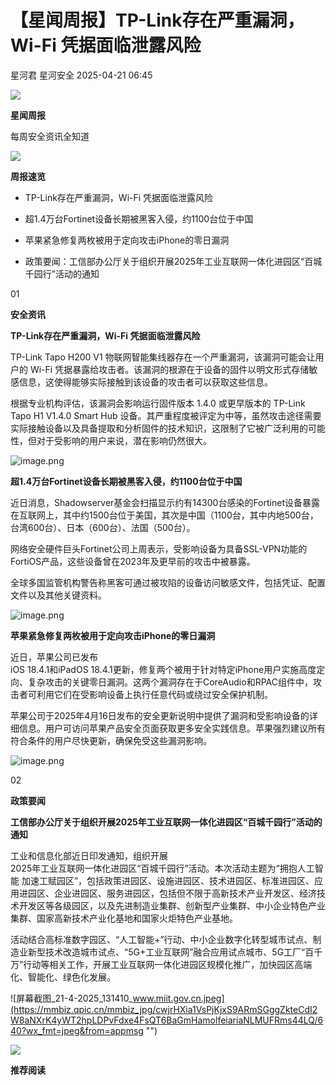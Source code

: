 #  【星闻周报】TP-Link存在严重漏洞，Wi-Fi 凭据面临泄露风险   
星河君  星河安全   2025-04-21 06:45  
  
![](https://mmbiz.qpic.cn/mmbiz_png/cwjrHXia1VsMfQq9FSiccFq9LVftcQhQXSyzHcCZOsj0ZqEXYK4yRvcfHYYKdJZxuGcQ35Wdx4p0MGd9tIx3TIKg/640?wx_fmt=png&from=appmsg "")  
  
**星闻周报**  
  
每周安全资讯全知道  
  
![](https://mmbiz.qpic.cn/mmbiz_gif/cwjrHXia1VsMfQq9FSiccFq9LVftcQhQXSPPCyKvwUp4baZ9Tic7NMRxgRdCAgicBMLEK17gYSLLME5Uxj389ChveQ/640?wx_fmt=gif&from=appmsg "")  
  
**周报速览**  
  
  
- TP-Link存在严重漏洞，Wi-Fi 凭据面临泄露风险  
  
- 超1.4万台Fortinet设备长期被黑客入侵，约1100台位于中国  
  
- 苹果紧急修复两枚被用于定向攻击iPhone的零日漏洞  
  
- 政策要闻：工信部办公厅关于组织开展2025年工业互联网一体化进园区“百城千园行”活动的通知  
  
  
  
  
  
01  
  
**安全资讯**  
  
  
**TP-Link存在严重漏洞，Wi-Fi 凭据面临泄露风险**  
  
  
TP-Link Tapo H200 V1 物联网智能集线器存在一个严重漏洞，该漏洞可能会让用户的 Wi-Fi 凭据暴露给攻击者。该漏洞的根源在于设备的固件以明文形式存储敏感信息，这使得能够实际接触到该设备的攻击者可以获取这些信息。  
  
  
根据专业机构评估，该漏洞会影响运行固件版本 1.4.0 或更早版本的 TP-Link Tapo H1 V1.4.0 Smart Hub 设备。其严重程度被评定为中等，虽然攻击途径需要实际接触设备以及具备提取和分析固件的技术知识，这限制了它被广泛利用的可能性，但对于受影响的用户来说，潜在影响仍然很大。  
  
  
![image.png](https://mmbiz.qpic.cn/mmbiz_png/cwjrHXia1VsPjKjxS9ARmSGggZkteCdI2ZicsP2sGeQr4qjChW8eHom6xFFa1G1v5KicT14EHDpJvtUWYWFPlydibQ/640?wx_fmt=png&from=appmsg "")  
  
  
  
**超1.4万台Fortinet设备长期被黑客入侵，约1100台位于中国**  
  
  
近日消息，Shadowserver基金会扫描显示约有14300台感染的Fortinet设备暴露在互联网上，其中约1500台位于美国，其次是中国（1100台，其中内地500台，台湾600台）、日本（600台）、法国（500台）。  
  
  
网络安全硬件巨头Fortinet公司上周表示，受影响设备为具备SSL-VPN功能的FortiOS产品，这些设备曾在2023年及更早前的攻击中被暴露。  
  
  
全球多国监管机构警告称黑客可通过被攻陷的设备访问敏感文件，包括凭证、配置文件以及其他关键资料。  
  
  
![image.png](https://mmbiz.qpic.cn/mmbiz_png/cwjrHXia1VsPjKjxS9ARmSGggZkteCdI24FcMdKrlrRCFQnR6mraYnHh7LOPzZnPKgeC0q6mWjxiacvpjMmtkbjg/640?wx_fmt=png&from=appmsg "")  
  
  
  
**苹果紧急修复两枚被用于定向攻击iPhone的零日漏洞**  
  
  
近日，苹果公司已发布  
iOS 18.4.1和iPadOS 18.4.1更新，修复两个被用于针对特定iPhone用户实施高度定向、复杂攻击的关键零日漏洞。这两个漏洞存在于CoreAudio和RPAC组件中，攻击者可利用它们在受影响设备上执行任意代码或绕过安全保护机制。  
  
  
苹果公司于2025年4月16日发布的安全更新说明中提供了漏洞和受影响设备的详细信息。用户可访问苹果产品安全页面获取更多安全实践信息。苹果强烈建议所有符合条件的用户尽快更新，确保免受这些漏洞影响。  
  
  
![image.png](https://mmbiz.qpic.cn/mmbiz_png/cwjrHXia1VsPjKjxS9ARmSGggZkteCdI2oMOhibPQSJ8hnz0kYxhhFRKj6pMcOZBNR0YxgicEXKCylZdnLiaf9Pq0Q/640?wx_fmt=png&from=appmsg "")  
  
  
02  
  
**政策要闻**  
  
  
**工信部办公厅关于组织开展2025年工业互联网一体化进园区“百城千园行”活动的通知**  
  
  
工业和信息化部近日印发通知，组织开展  
2025年工业互联网一体化进园区“百城千园行”活动。本次活动主题为“拥抱人工智能 加速工赋园区”，包括政策进园区、设施进园区、技术进园区、标准进园区、应用进园区、企业进园区、服务进园区，包括但不限于高新技术产业开发区、经济技术开发区等各级园区，以及先进制造业集群、创新型产业集群、中小企业特色产业集群、国家高新技术产业化基地和国家火炬特色产业基地。  
  
  
活动结合高标准数字园区、“人工智能+”行动、中小企业数字化转型城市试点、制造业新型技术改造城市试点、“5G+工业互联网”融合应用试点城市、5G工厂“百千万”行动等相关工作，开展工业互联网一体化进园区规模化推广，加快园区高端化、智能化、绿色化发展。  
  
  
![屏幕截图_21-4-2025_131410_www.miit.gov.cn.jpeg](https://mmbiz.qpic.cn/mmbiz_jpg/cwjrHXia1VsPjKjxS9ARmSGggZkteCdI2W8aNXrK4yWT2hpLDPvFdxe4FsQT6BaGmHamolfeiariaNLMUFRms44LQ/640?wx_fmt=jpeg&from=appmsg "")  
  
  
  
  
![](https://mmbiz.qpic.cn/mmbiz_gif/cwjrHXia1VsMRHicsoJ93sypDuYAkKnwOxpnUokibicFYtdxaia5plIZxBYamB5cqXF5VwicrGWNUS1icQl9ALibNJD4OQ/640?wx_fmt=gif&from=appmsg "")  
  
  
**推荐阅读**  
  
  
  
  
[](https://mp.weixin.qq.com/s?__biz=Mzk0MTYyNTg3Mg==&mid=2247492658&idx=1&sn=0f550f09d5f269e0aa261608d2c33701&scene=21#wechat_redirect)  
  
[](https://mp.weixin.qq.com/s?__biz=Mzk0MTYyNTg3Mg==&mid=2247491993&idx=1&sn=0cec495f7f975fb173340aa67a944f95&scene=21#wechat_redirect)  
  
  
[](https://mp.weixin.qq.com/s?__biz=Mzk0MTYyNTg3Mg==&mid=2247491706&idx=1&sn=f90a824435a12d9df554b52ac5b96e2a&scene=21#wechat_redirect)  
  
  
  
  
  
  
